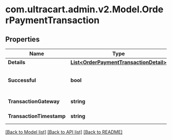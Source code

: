 
# com.ultracart.admin.v2.Model.OrderPaymentTransaction

## Properties

Name | Type | Description | Notes
------------ | ------------- | ------------- | -------------
**Details** | [**List&lt;OrderPaymentTransactionDetail&gt;**](OrderPaymentTransactionDetail.md) | Details | [optional] 
**Successful** | **bool** | True if the transaction was successful | [optional] 
**TransactionGateway** | **string** | Transaction gateway | [optional] 
**TransactionTimestamp** | **string** | Transaction date/time | [optional] 

[[Back to Model list]](../README.md#documentation-for-models)
[[Back to API list]](../README.md#documentation-for-api-endpoints)
[[Back to README]](../README.md)

